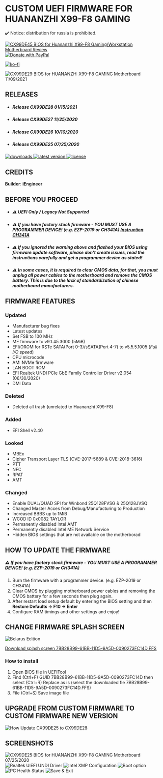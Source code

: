 # CUSTOM UEFI FIRMWARE FOR HUANANZHI X99-F8 GAMING

✔️ Notice: distribution for russia is prohibited.

<a href="https://www.youtube.com/watch?v=I_a1CI-31g8">
<img src="https://raw.githubusercontent.com/BIOS-iEngineer/PNG/main/F8.png" alt="CX99DE45 BIOS for Huananzhi X99-F8 Gaming/Workstation Motherboard Review" />
</a>


<a href="https://www.paypal.com/donate/?hosted_button_id=5SNAZKN9PGZFJ">
<img src="https://raw.githubusercontent.com/BIOS-iEngineer/PNG/main/Paypal.PNG" alt="Donate with PayPal" />
</a>

[![ko-fi](https://ko-fi.com/img/githubbutton_sm.svg)](https://ko-fi.com/I2I1D2IBH)

![CX99DE29 BIOS for HUANANZHI X99-F8 GAMING Motherboard 11/09/2021](https://raw.githubusercontent.com/BIOS-iEngineer/PNG/main/X99F82021T.png)

## RELEASES
* ##### Release CX99DE28 01/15/2021
* ##### Release CX99DE27 11/25/2020
* ##### Release CX99DE26 10/10/2020
* ##### Release CX99DE25 07/25/2020

<div align="left">
    <a href="https://github.com/BIOS-iEngineer/HUANANZHI-X99-F8/releases">
        <img src="https://img.shields.io/github/downloads/BIOS-iEngineer/HUANANZHI-X99-F8/total.svg?color=silver&style=for-the-badge&logo=appveyor" alt="downloads"/>
    </a>
    <a href="https://github.com/BIOS-iEngineer/HUANANZHI-X99-F8/releases/latest">
        <img src="https://img.shields.io/github/release/BIOS-iEngineer/HUANANZHI-X99-F8.svg?color=silver&style=for-the-badge&logo=appveyor" alt="latest version"/>
    </a>
    <a href="https://github.com/BIOS-iEngineer/HUANANZHI-X99-F8/blob/master/License">
        <img src="https://img.shields.io/github/license/BIOS-iEngineer/HUANANZHI-X99-F8.svg?style=for-the-badge&logo=appveyor" alt="license"/>
    </a>
</div>

## CREDITS
**Builder: iEngineer**

## BEFORE YOU PROCEED
* ##### ⚠️ UEFI Only / Legacy Not Supported
* ##### ⚠️ If you have factory stock firmware - _YOU MUST USE A PROGRAMMER DEVICE!_ (e.g. EZP-2019 or CH341A) [Instruction CH341A](https://www.miyconst.com/Blog/View/2086/ch341a-minimal-usage-guide-how-to-read-and-write-a-motherboard-bios)
* ##### ⚠️ If you ignored the warning above and flashed your BIOS using firmware update software, please don't create issues, read the instructions carefully and get a programmer device as stated!
* ##### ⚠️ In some cases, it is required to clear CMOS data, for that, you must unplug all power cables to the motherboard and remove the CMOS battery. This is due to the lack of standardization of chinese motherboard manufacturers.

## FIRMWARE FEATURES

### Updated

* Manufacturer bug fixes
* Latest updates
* Set FSB to 100 MHz
* ME firmware to v9.1.45.3000 (5MiB)
* EFI/OROM for RSTe SATA(Port 0-3)/sSATA(Port 4-7) to v5.5.5.1005 (_Full I/O speed_)
* CPU microcode
* AMI NVMe firmware
* LAN BOOT ROM
* EFI Realtek UNDI PCIe GbE Family Controller Driver v2.054 (06/30/2020)
* DMI Data

### Deleted   
* Deleted all trash (unrelated to Huananzhi X99-F8)

### Added
* EFI Shell v2.40

### Looked
* MBEx
* Cipher Transport Layer TLS (CVE-2017-5689 & CVE-2018-3616)
* PTT
* NFC
* RPAT
* AMT

### Changed
* Enable DUAL/QUAD SPI for Winbond 25Q128FVSG & 25Q128JVSQ
* Changed Master Acces from Debug/Manufacturing to Production
* Increased BBBS up to 1MiB
* WCOD ID 0x0082 TAYLOR
* Permanently disabled Intel AMT
* Permanently disabled Intel ME Network Service
* Hidden BIOS settings that are not available on the motherborad

## HOW TO UPDATE THE FIRMWARE
##### ⚠️ If you have factory stock firmware - _YOU MUST USE A PROGRAMMER DEVICE!_ (e.g. EZP-2019 or CH341A)

1. Burn the firmware with a programmer device. (e.g. EZP-2019 or CH341A)
2. Clear CMOS by plugging motherboard power cables and removing the CMOS battery for a few seconds then plug again.
3. After restart load setup default by entering the BIOS setting and then **Restore Defaults -> F10 -> Enter**
4. Configure RAM timings and other settings and enjoy!

## CHANGE FIRMWARE SPLASH SCREEN
![Belarus Edition](https://raw.githubusercontent.com/mgscreativa/HUANANZHI-X99-F8/master/BELARUS-EDITION.png)

[Download splash screen 7BB28B99-61BB-11D5-9A5D-0090273FC14D.FFS](https://github.com/mgscreativa/HUANANZHI-X99-F8/raw/master/7BB28B99-61BB-11D5-9A5D-0090273FC14D.ffs)

### How to install
1) Open BIOS file in UEFITool
2) Find (Ctrl+F) GUID 7BB28B99-61BB-11D5-9A5D-0090273FC14D then select (Ctrl+R) Replace as is (select the downloaded fle 7BB28B99-61BB-11D5-9A5D-0090273FC14D.FFS)
3) File (Ctrl+S) Save image file

## UPGRADE FROM CUSTOM FIRMWARE TO CUSTOM FIRMWARE NEW VERSION

![How Update CX99DE25 to CX99DE28](https://raw.githubusercontent.com/mgscreativa/HUANANZHI-X99-F8/master/CX99DE26.png)

## SCREENSHOTS

![CX99DE25 BIOS for HUANANZHI X99-F8 GAMING Motherboard 07/25/2020](https://raw.githubusercontent.com/mgscreativa/HUANANZHI-X99-F8/master/MAIN.PNG)
![Realtek UIEFI UNDI Driver](https://raw.githubusercontent.com/mgscreativa/HUANANZHI-X99-F8/master/UNDI.png)
![Intel XMP Configuration](https://raw.githubusercontent.com/mgscreativa/HUANANZHI-X99-F8/master/MEMORY.png)
![Boot option](https://raw.githubusercontent.com/mgscreativa/HUANANZHI-X99-F8/master/BOOT.png)
![PC Health Status](https://raw.githubusercontent.com/mgscreativa/HUANANZHI-X99-F8/master/PM.png)
![Save & Exit](https://raw.githubusercontent.com/mgscreativa/HUANANZHI-X99-F8/master/SAVE.png)
